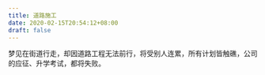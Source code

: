 ```yaml
---
title: 道路施工
date: 2020-02-15T20:54:12+08:00
draft: false
---
```


梦见在街道行走，却因道路工程无法前行，将受别人连累，所有计划皆触礁，公司的应征、升学考试，都将失败。
